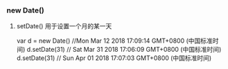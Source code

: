 ### new Date()

1. setDate() 用于设置一个月的某一天

      var d = new Date()  //Mon Mar 12 2018 17:09:14 GMT+0800 (中国标准时间)
      d.setDate(31)       // Sat Mar 31 2018 17:06:09 GMT+0800 (中国标准时间)
      d.setDate(31)       // Sun Apr 01 2018 17:07:03 GMT+0800 (中国标准时间)
